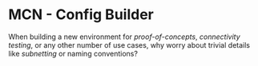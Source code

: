 # MCN - Config Builder
When building a new environment for _proof-of-concepts_, _connectivity testing_, or any other number of use cases, why worry about trivial details like _subnetting_ or naming conventions?